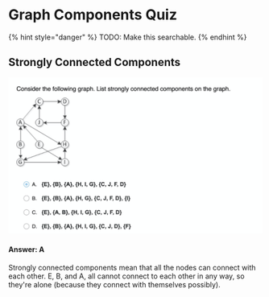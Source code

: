 # Graph Components Quiz

{% hint style="danger" %}
TODO: Make this searchable.
{% endhint %}

## Strongly Connected Components

![](../../.gitbook/assets/image%20%2884%29.png)

#### Answer: A

Strongly connected components mean that all the nodes can connect with each other. E, B, and A, all cannot connect to each other in any way, so they're alone \(because they connect with themselves possibly\).

